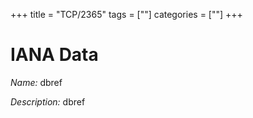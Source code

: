 +++
title = "TCP/2365"
tags = [""]
categories = [""]
+++

# IANA Data

_Name:_ dbref

_Description:_ dbref


